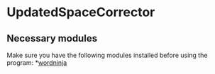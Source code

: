 # UpdatedSpaceCorrector

## Necessary modules
Make sure you have the following modules installed before using the program:
*[wordninja](https://github.com/keredson/wordninja)
